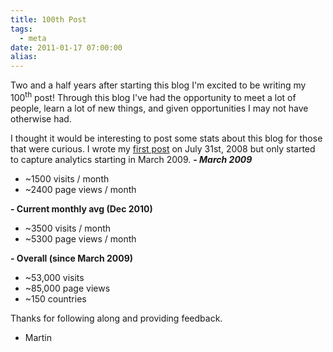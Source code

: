 ```yaml
---
title: 100th Post
tags:
  - meta
date: 2011-01-17 07:00:00
alias:
---
```


Two and a half years after starting this blog I'm excited to be writing my 100<sup>th</sup> post! Through this blog I've had the opportunity to meet a lot of people, learn a lot of new things, and given opportunities I may not have otherwise had.

I thought it would be interesting to post some stats about this blog for those that were curious. I wrote my [first post](http://www.talkapex.com/2008/07/manually-creating-tabular-form.html) on July 31st, 2008 but only started to capture analytics starting in March 2009.
<span style="font-style:italic">
<span style="font-weight:bold;">- March 2009</span>
  - ~1500 visits / month
  - ~2400 page views / month

<span style="font-weight:bold;">- Current monthly avg (Dec 2010)</span>
  - ~3500 visits / month
  - ~5300 page views / month

<span style="font-weight:bold;">- Overall (since March 2009)</span>
  - ~53,000 visits
  - ~85,000 page views
  - ~150 countries
</span>
Thanks for following along and providing feedback.

- Martin
